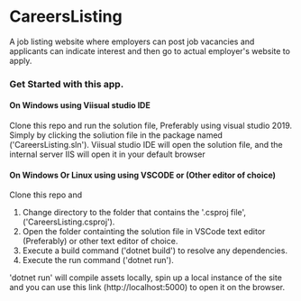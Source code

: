 # CareersListing
A job listing website where employers can post job vacancies and applicants can indicate interest 
and then go to actual employer's website to apply.    


### Get Started with this app.

#### On Windows using Viisual studio IDE
Clone this repo and run the solution file, Preferably using visual studio 2019. 
Simply by clicking the soliution file in the package named ('CareersListing.sln'). 
Viisual studio IDE will open the solution file, and the internal server IIS will open it in your default browser 

#### On Windows Or Linux using using VSCODE or (Other editor of choice)
Clone this repo and 
1. Change directory to the folder that contains the '.csproj file', ('CareersListing.csproj').
2. Open the folder containting the solution file in VSCode text editor (Preferably) or other text editor of choice.
3. Execute a build command ('dotnet build') to resolve any dependencies.
4. Execute the run command ('dotnet run').

'dotnet run' will compile assets locally, spin up a local instance of the site and you can use 
this link (http://localhost:5000) to open it on the browser.
